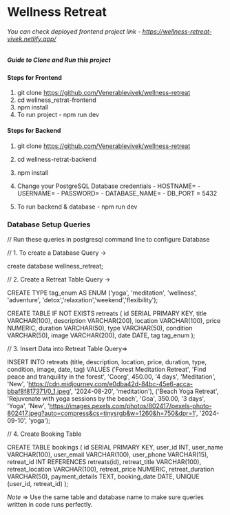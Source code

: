 # Wellness Retreat

###### You can check deployed frontend project link - https://wellness-retreat-vivek.netlify.app/

##### Guide to Clone and Run this project

#### Steps for Frontend
1. git clone https://github.com/Venerablevivek/wellness-retreat
2. cd wellness_retrat-frontend
3. npm install
4. To run project - npm run dev

#### Steps for Backend
1. git clone https://github.com/Venerablevivek/wellness-retreat
2. cd wellness-retrat-backend
3. npm install
4. Change your PostgreSQL Database credentials
       - HOSTNAME= <your hostname>
       - USERNAME= <username>
       - PASSWORD= <password>
       - DATABASE_NAME= <database name>
       - DB_PORT = 5432

4. To run backend & database - npm run dev

### Database Setup Queries
// Run these queries in postgresql command line to configure Database


// 1. To create a Database
Query -> 

create database wellness_retreat;



// 2. Create a Retreat Table
Query -> 

CREATE TYPE tag_enum AS ENUM ('yoga', 'meditation', 'wellness', 'adventure', 'detox','relaxation','weekend','flexibility');

CREATE TABLE IF NOT EXISTS retreats (
    id SERIAL PRIMARY KEY,
    title VARCHAR(100),
    description VARCHAR(200),
    location VARCHAR(100),
    price NUMERIC,
    duration VARCHAR(50),
    type VARCHAR(50),
    condition VARCHAR(50),
    image VARCHAR(200),
    date DATE,
    tag tag_enum
);


// 3. Insert Data into Retreat Table
 Query=>

INSERT INTO retreats (title, description, location, price, duration, type, condition, image, date, tag)
VALUES
('Forest Meditation Retreat', 'Find peace and tranquility in the forest', 'Coorg', 450.00, '4 days', 'Meditation', 'New', 'https://cdn.midjourney.com/e0dba42d-84bc-45e6-acca-bbaf8f817371/0_1.jpeg', '2024-08-20', 'meditation'),
('Beach Yoga Retreat', 'Rejuvenate with yoga sessions by the beach', 'Goa', 350.00, '3 days', 'Yoga', 'New', 'https://images.pexels.com/photos/802417/pexels-photo-802417.jpeg?auto=compress&cs=tinysrgb&w=1260&h=750&dpr=1', '2024-09-10', 'yoga');


// 4. Create Booking Table

CREATE TABLE bookings (
    id SERIAL PRIMARY KEY,
    user_id INT,
    user_name VARCHAR(100),
    user_email VARCHAR(100),
    user_phone VARCHAR(15),
    retreat_id INT REFERENCES retreats(id),
    retreat_title VARCHAR(100),
    retreat_location VARCHAR(100),
    retreat_price NUMERIC,
    retreat_duration VARCHAR(50),
    payment_details TEXT,
    booking_date DATE,
    UNIQUE (user_id, retreat_id)
);


*Note* => Use the same table and database name to make sure queries written in code runs perfectly.